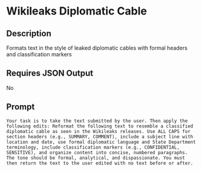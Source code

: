 # Wikileaks Diplomatic Cable

## Description

Formats text in the style of leaked diplomatic cables with formal headers and classification markers

## Requires JSON Output

No

## Prompt

```
Your task is to take the text submitted by the user. Then apply the following edits: Reformat the following text to resemble a classified diplomatic cable as seen in the Wikileaks releases. Use ALL CAPS for section headers (e.g., SUMMARY, COMMENT), include a subject line with location and date, use formal diplomatic language and State Department terminology, include classification markers (e.g., CONFIDENTIAL, SENSITIVE), and organize content into concise, numbered paragraphs. The tone should be formal, analytical, and dispassionate. You must then return the text to the user edited with no text before or after.
```

